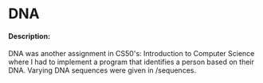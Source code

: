 # DNA
#### Description:
DNA was another assignment in CS50's: Introduction to Computer Science where I had to implement a program that identifies a person based on their DNA. Varying DNA sequences were given in /sequences. 
